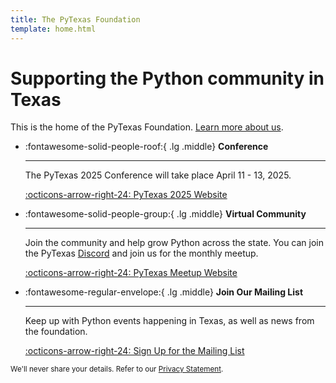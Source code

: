 ```yaml
---
title: The PyTexas Foundation
template: home.html
---
```


# Supporting the Python community in Texas
This is the home of the PyTexas Foundation. [Learn more about us](foundation/about.md).

<div class="grid cards" markdown>

-   :fontawesome-solid-people-roof:{ .lg .middle} __Conference__

    ---

    The PyTexas 2025 Conference will take place April 11 - 13, 2025.

    [:octicons-arrow-right-24: PyTexas 2025 Website](https://pytexas.org/2025)

-   :fontawesome-solid-people-group:{ .lg .middle} __Virtual Community__

    ---

    Join the community and help grow Python across the state. You can join the PyTexas [Discord](https://discord.gg/jNPAbcNukj) and join us for the monthly meetup. 

    [:octicons-arrow-right-24: PyTexas Meetup Website](https://pytexas.org/meetup)

-   :fontawesome-regular-envelope:{ .lg .middle} __Join Our Mailing List__

    ---

    Keep up with Python events happening in Texas, as well as news from the foundation.

    [:octicons-arrow-right-24: Sign Up for the Mailing List](https://mailchi.mp/035388afb48a/pytexas-community)
  
<small class="text-muted form-text">
    We'll never share your details. Refer to our <a href="privacy">Privacy Statement</a>.
</small>

</div>
